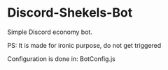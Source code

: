 # Discord-Shekels-Bot

Simple Discord economy bot.

PS: It is made for ironic purpose, do not get triggered

Configuration is done in: BotConfig.js
